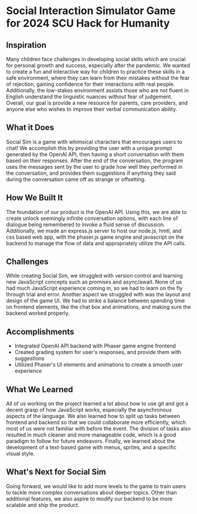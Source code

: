 # Social Interaction Simulator Game for 2024 SCU Hack for Humanity

## Inspiration
Many children face challenges in developing social skills which are crucial for personal growth and success, especially after the pandemic. We wanted to create a fun and interactive way for children to practice these skills in a safe environment, where they can learn from their mistakes without the fear of rejection, gaining confidence for their interactions with real people. Additionally, the low-stakes environment assists those who are not fluent in English understand the linguistic nuances without fear of judgement. Overall, our goal is provide a new resource for parents, care providers, and anyone else who wishes to improve their verbal communication ability.

## What it Does
Social Sim is a game with whimsical characters that encourages users to chat! We accomplish this by providing the user with a unique prompt generated by the OpenAI API, then having a short conversation with them based on their responses. After the end of the conversation, the program uses the messages sent by the user to grade how well they performed in the conversation, and provides them suggestions if anything they said during the conversation came off as strange or offsetting. 

## How We Built It
The foundation of our product is the OpenAI API. Using this, we are able to create unlock seemingly infinite conversation options, with each line of dialogue being remembered to invoke a fluid sense of discussion. Additionally, we made an express.js server to host our node.js, hmtl, and css based web app, with the phaser.js game engine and javascript on the backend to manage the flow of data and appropriately utilize the API calls.

## Challenges
While creating Social Sim, we struggled with version control and learning new JavaScript concepts such as promises and async/await. None of us had much JavaScript experience coming in, so we had to learn on the fly through trial and error. Another aspect we struggled with was the layout and design of the game UI. We had to strike a balance between spending time on frontend elements, like the chat box and animations, and making sure the backend worked properly. 

## Accomplishments
- Integrated OpenAI API backend with Phaser game engine frontend 
- Created grading system for user's responses, and provide them with suggestions
- Utilized Phaser's UI elements and animations to create a smooth user experience

## What We Learned
All of us working on the project learned a lot about how to use git and got a decent grasp of how JavaScript works, especially the asynchronous aspects of the language. We also learned how to split up tasks between frontend and backend so that we could collaborate more efficiently, which most of us were not familiar with before the event. The division of tasks also resulted in much cleaner and more manageable code, which is a good paradigm to follow for future endeavors. Finally, we learned about the development of a text-based game with menus, sprites, and a specific visual style.

## What's Next for Social Sim
Going forward, we would like to add more levels to the game to train users to tackle more complex conversations about deeper topics. Other than additional features, we also aspire to modify our backend to be more scalable and ship the product.
